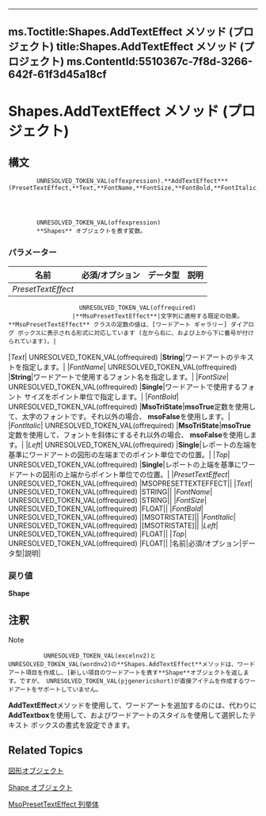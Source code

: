 

---
ms.Toctitle:Shapes.AddTextEffect メソッド (プロジェクト)
title:Shapes.AddTextEffect メソッド (プロジェクト)
ms.ContentId:5510367c-7f8d-3266-642f-61f3d45a18cf
---
# Shapes.AddTextEffect メソッド (プロジェクト)





## 構文

            UNRESOLVED_TOKEN_VAL(offexpression).**AddTextEffect***(PresetTextEffect,**Text,**FontName,**FontSize,**FontBold,**FontItalic,**Left,**Top)*




            UNRESOLVED_TOKEN_VAL(offexpression)
            **Shapes** オブジェクトを表す変数。

### パラメーター

|**名前**|**必須/オプション**|**データ型**|**説明**|
|---|---|---|---|
|*PresetTextEffect*|
                        UNRESOLVED_TOKEN_VAL(offrequired)
                      |**MsoPresetTextEffect**|文字列に適用する既定の効果。**MsoPresetTextEffect** クラスの定数の値は、[ワードアート ギャラリー] ダイアログ ボックスに表示される形式に対応しています (左から右に、および上から下に番号が付けられています)。|
|*Text*|
                        UNRESOLVED_TOKEN_VAL(offrequired)
                      |**String**|ワードアートのテキストを指定します。|
|*FontName*|
                        UNRESOLVED_TOKEN_VAL(offrequired)
                      |**String**|ワードアートで使用するフォント名を指定します。|
|*FontSize*|
                        UNRESOLVED_TOKEN_VAL(offrequired)
                      |**Single**|ワードアートで使用するフォント サイズをポイント単位で指定します。|
|*FontBold*|
                        UNRESOLVED_TOKEN_VAL(offrequired)
                      |**MsoTriState**|**msoTrue**定数を使用して、太字のフォントです。それ以外の場合、 **msoFalse**を使用します。|
|*FontItalic*|
                        UNRESOLVED_TOKEN_VAL(offrequired)
                      |**MsoTriState**|**msoTrue**定数を使用して、フォントを斜体にするそれ以外の場合、 **msoFalse**を使用します。|
|*Left*|
                        UNRESOLVED_TOKEN_VAL(offrequired)
                      |**Single**|レポートの左端を基準にワードアートの図形の左端までのポイント単位での位置。|
|*Top*|
                        UNRESOLVED_TOKEN_VAL(offrequired)
                      |**Single**|レポートの上端を基準にワードアートの図形の上端からポイント単位での位置。|
|*PresetTextEffect*|
                        UNRESOLVED_TOKEN_VAL(offrequired)
                      |MSOPRESETTEXTEFFECT||
|*Text*|
                        UNRESOLVED_TOKEN_VAL(offrequired)
                      |STRING||
|*FontName*|
                        UNRESOLVED_TOKEN_VAL(offrequired)
                      |STRING||
|*FontSize*|
                        UNRESOLVED_TOKEN_VAL(offrequired)
                      |FLOAT||
|*FontBold*|
                        UNRESOLVED_TOKEN_VAL(offrequired)
                      |[MSOTRISTATE]||
|*FontItalic*|
                        UNRESOLVED_TOKEN_VAL(offrequired)
                      |[MSOTRISTATE]||
|*Left*|
                        UNRESOLVED_TOKEN_VAL(offrequired)
                      |FLOAT||
|*Top*|
                        UNRESOLVED_TOKEN_VAL(offrequired)
                      |FLOAT||
|名前|必須/オプション|データ型|説明|



### 戻り値
**Shape**





## 注釈

>[!NOTE]
>
              UNRESOLVED_TOKEN_VAL(excelnv2)とUNRESOLVED_TOKEN_VAL(wordnv2)の**Shapes.AddTextEffect**メソッドは、ワードアート項目を作成し、[新しい項目のワードアートを表す**Shape**オブジェクトを返します。ですが、 UNRESOLVED_TOKEN_VAL(pjgenericshort)が直接アイテムを作成するワードアートをサポートしていません。


**AddTextEffect**メソッドを使用して、ワードアートを追加するのには、代わりに**AddTextbox**を使用して、およびワードアートのスタイルを使用して選択したテキスト ボックスの書式を設定できます。



## Related Topics

[図形オブジェクト](6e42040c-dd5a-de4c-afa8-f9e33d1e5054.md)

[Shape オブジェクト](d2b32bcd-5595-a4a7-9772-feb25fd0103a.md)

[MsoPresetTextEffect 列挙体](http://msdn.microsoft.com/en-us/library/office/ff861792(v=office.15))




